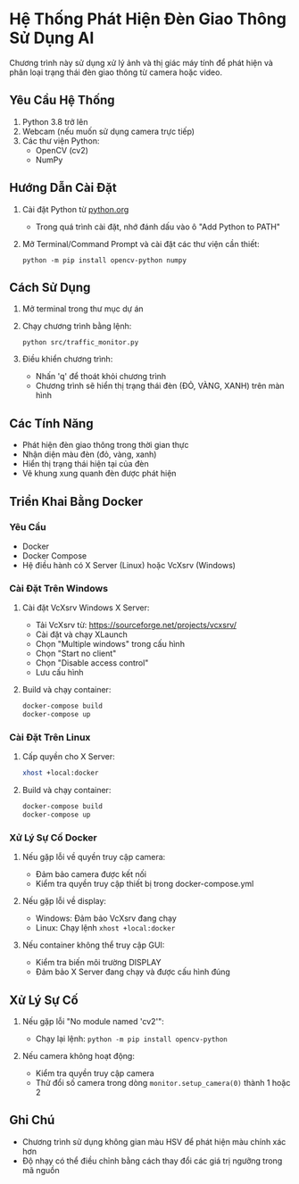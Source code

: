 # Hệ Thống Phát Hiện Đèn Giao Thông Sử Dụng AI

Chương trình này sử dụng xử lý ảnh và thị giác máy tính để phát hiện và phân loại trạng thái đèn giao thông từ camera hoặc video.

## Yêu Cầu Hệ Thống

1. Python 3.8 trở lên
2. Webcam (nếu muốn sử dụng camera trực tiếp)
3. Các thư viện Python:
   - OpenCV (cv2)
   - NumPy

## Hướng Dẫn Cài Đặt

1. Cài đặt Python từ [python.org](https://www.python.org/downloads/)
   - Trong quá trình cài đặt, nhớ đánh dấu vào ô "Add Python to PATH"

2. Mở Terminal/Command Prompt và cài đặt các thư viện cần thiết:
   ```
   python -m pip install opencv-python numpy
   ```

## Cách Sử Dụng

1. Mở terminal trong thư mục dự án
2. Chạy chương trình bằng lệnh:
   ```
   python src/traffic_monitor.py
   ```

3. Điều khiển chương trình:
   - Nhấn 'q' để thoát khỏi chương trình
   - Chương trình sẽ hiển thị trạng thái đèn (ĐỎ, VÀNG, XANH) trên màn hình

## Các Tính Năng

- Phát hiện đèn giao thông trong thời gian thực
- Nhận diện màu đèn (đỏ, vàng, xanh)
- Hiển thị trạng thái hiện tại của đèn
- Vẽ khung xung quanh đèn được phát hiện

## Triển Khai Bằng Docker

### Yêu Cầu
- Docker
- Docker Compose
- Hệ điều hành có X Server (Linux) hoặc VcXsrv (Windows)

### Cài Đặt Trên Windows
1. Cài đặt VcXsrv Windows X Server:
   - Tải VcXsrv từ: https://sourceforge.net/projects/vcxsrv/
   - Cài đặt và chạy XLaunch
   - Chọn "Multiple windows" trong cấu hình
   - Chọn "Start no client"
   - Chọn "Disable access control"
   - Lưu cấu hình

2. Build và chạy container:
   ```bash
   docker-compose build
   docker-compose up
   ```

### Cài Đặt Trên Linux
1. Cấp quyền cho X Server:
   ```bash
   xhost +local:docker
   ```

2. Build và chạy container:
   ```bash
   docker-compose build
   docker-compose up
   ```

### Xử Lý Sự Cố Docker

1. Nếu gặp lỗi về quyền truy cập camera:
   - Đảm bảo camera được kết nối
   - Kiểm tra quyền truy cập thiết bị trong docker-compose.yml

2. Nếu gặp lỗi về display:
   - Windows: Đảm bảo VcXsrv đang chạy
   - Linux: Chạy lệnh `xhost +local:docker`

3. Nếu container không thể truy cập GUI:
   - Kiểm tra biến môi trường DISPLAY
   - Đảm bảo X Server đang chạy và được cấu hình đúng

## Xử Lý Sự Cố

1. Nếu gặp lỗi "No module named 'cv2'":
   - Chạy lại lệnh: `python -m pip install opencv-python`

2. Nếu camera không hoạt động:
   - Kiểm tra quyền truy cập camera
   - Thử đổi số camera trong dòng `monitor.setup_camera(0)` thành 1 hoặc 2

## Ghi Chú

- Chương trình sử dụng không gian màu HSV để phát hiện màu chính xác hơn
- Độ nhạy có thể điều chỉnh bằng cách thay đổi các giá trị ngưỡng trong mã nguồn